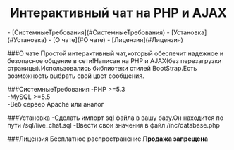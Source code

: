 <center><h1>Интерактивный чат на PHP и AJAX</h1></center>
- [СистемныеТребования](#СистемныеТребования)
- [Установка](#Установка)
- [О чате](#О чате)
- [Лицензия](#Лицензия)

###О чате
<a>Простой интерактивный чат,который обеспечит надежное и безопасное общение в сети!Написан на PHP и AJAX(без перезагрузки страницы).Использовались библиотеки стилей BootStrap.Есть возможность выбрать свой цвет сообщения.</a>

###СистемныеТребования
 -PHP >=5.3 <br>
 -MySQL >=5.5 <br>
 -Веб сервер Apache или аналог

###Установка
-Сделать импорт sql файла в вашу базу.Он находится по пути /sql/live_chat.sql
-Ввести свои значения в файл /inc/database.php

###Лицензия
Бесплатное распространение.<b>Продажа запрещена</b>

[logo]: https://github.com/adam-p/markdown-here/raw/master/src/common/images/icon48.png "Logo Title Text 2"
